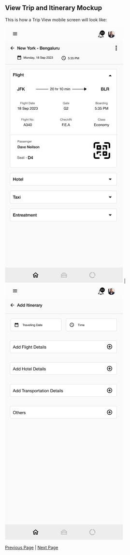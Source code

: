 ## View Trip and Itinerary Mockup

This is how a Trip View mobile screen will look like:

![UI Mockup](../artifacts/View-trip.png) | ![UI Mockup](../artifacts/Add-trip.png) 


[Previous Page](./UI_Mock.md) | [Next Page](../Architecture_Decision_Reports)
